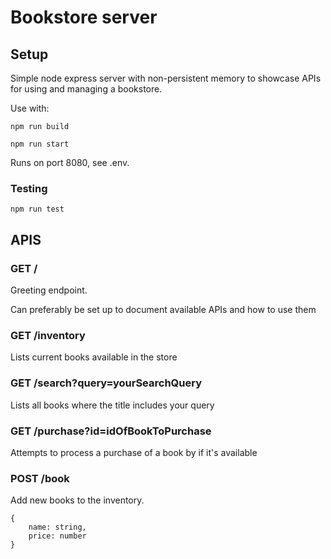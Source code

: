 # Bookstore server

## Setup

Simple node express server with non-persistent memory to showcase APIs for using and managing a bookstore.

Use with:
```
npm run build
```

```
npm run start
```

Runs on port 8080, see .env.

### Testing
```
npm run test
```

## APIS

### GET /

Greeting endpoint.

Can preferably be set up to document available APIs and how to use them

### GET /inventory

Lists current books available in the store

### GET /search?query=yourSearchQuery

Lists all books where the title includes your query

### GET /purchase?id=idOfBookToPurchase

Attempts to process a purchase of a book by if it's available

### POST /book

Add new books to the inventory.

```
{
    name: string,
    price: number
}
```